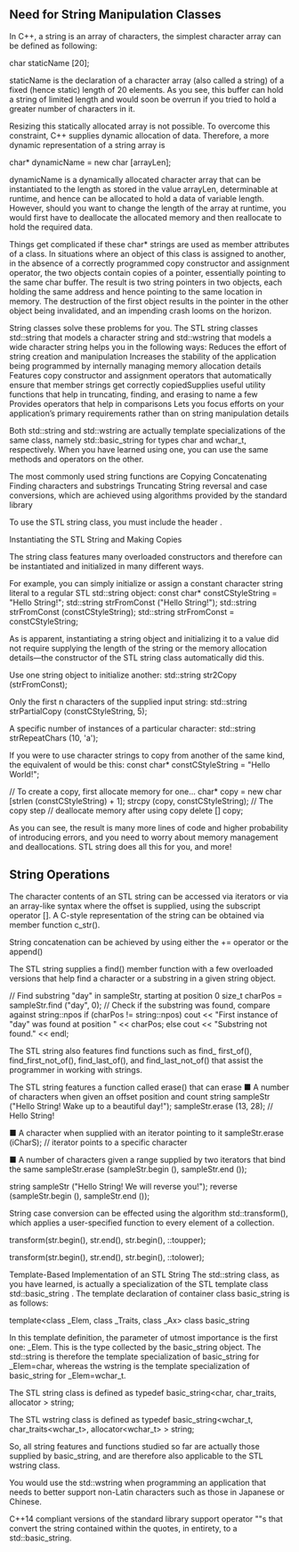 ## Need for String Manipulation Classes

In C++, a string is an array of characters, the simplest character array can be defined as following:

char staticName [20];

staticName is the declaration of a character array (also called a string) of a fixed (hence static) length of 20 elements. As you see, this buffer can hold a string of limited length and would soon be overrun if you tried to hold a greater number of characters in it.

Resizing this statically allocated array is not possible. To overcome this constraint, C++ supplies dynamic allocation of data. Therefore, a more dynamic representation of a string array is

char* dynamicName = new char [arrayLen];

dynamicName is a dynamically allocated character array that can be instantiated to the length as stored in the value arrayLen, determinable at runtime, and hence can be allocated to hold a data of variable length. However, should you want to change the length of the array at runtime, you would first have to deallocate the allocated memory and then reallocate to hold the required data.

Things get complicated if these char* strings are used as member attributes of a class. In situations where an object of this class is assigned to another, in the absence of a correctly programmed copy constructor and assignment operator, the two objects contain copies of a pointer, essentially pointing to the same char buffer. The result is two string pointers in two objects, each holding the same address and hence pointing to the same location in memory. The destruction of the first object results in the pointer in the other object being invalidated, and an impending crash looms on the horizon.

String classes solve these problems for you. The STL string classes std::string that models a character string and std::wstring that models a wide character string helps you in the following ways:
  Reduces the effort of string creation and manipulation
  Increases the stability of the application being programmed by internally managing memory allocation details
  Features copy constructor and assignment operators that automatically ensure that member strings get correctly copiedSupplies useful utility functions that help in truncating, finding, and erasing to name a few
  Provides operators that help in comparisons
  Lets you focus efforts on your application’s primary requirements rather than on string manipulation details

Both std::string and std::wstring are actually template specializations of the same class, namely std::basic_string<T> for types char and wchar_t, respectively. When you have learned using one, you can use the same methods and operators on the other.

The most commonly used string functions are
  Copying
  Concatenating
  Finding characters and substrings
  Truncating
  String reversal and case conversions, which are achieved using algorithms provided by the standard library

To use the STL string class, you must include the header <string>.

Instantiating the STL String and Making Copies

The string class features many overloaded constructors and therefore can be
instantiated and initialized in many different ways.

For example, you can simply initialize or assign a constant character string literal to a regular STL std::string object:
const char* constCStyleString = "Hello String!";
std::string strFromConst ("Hello String!");
std::string strFromConst (constCStyleString);
std::string strFromConst = constCStyleString;

As is apparent, instantiating a string object and initializing it to a value did not require supplying the length of the string or the memory allocation details—the constructor of the STL string class automatically did this.

Use one string object to initialize another:
std::string str2Copy (strFromConst);

Only the first n characters of the supplied input string:
std::string strPartialCopy (constCStyleString, 5);

A specific number of instances of a particular character:
std::string strRepeatChars (10, 'a');


If you were to use character strings to copy from another of the same kind, the equivalent of would be this:
const char* constCStyleString = "Hello World!";

// To create a copy, first allocate memory for one...
char* copy = new char [strlen (constCStyleString) + 1];
strcpy (copy, constCStyleString); // The copy step
// deallocate memory after using copy
delete [] copy;

As you can see, the result is many more lines of code and higher probability of introducing errors, and you need to worry about memory management and deallocations. STL string does all this for you, and more!


## String Operations
The character contents of an STL string can be accessed via iterators or via an
array-like syntax where the offset is supplied, using the subscript operator [].
A C-style representation of the string can be obtained via member function c_str().

String concatenation can be achieved by using either the += operator or the append()

The STL string supplies a find() member function with a few overloaded versions
that help find a character or a substring in a given string object.

// Find substring "day" in sampleStr, starting at position 0
size_t charPos = sampleStr.find ("day", 0);
// Check if the substring was found, compare against string::npos
if (charPos != string::npos)
cout << "First instance of \"day\" was found at position " << charPos;
else
cout << "Substring not found." << endl;

The STL string also features find functions such as find_
first_of(), find_first_not_of(), find_last_of(), and
find_last_not_of() that assist the programmer in working with
strings.

The STL string features a function called erase() that can erase
■ A number of characters when given an offset position and count string sampleStr ("Hello String! Wake up to a beautiful day!");
sampleStr.erase (13, 28); // Hello String!

■ A character when supplied with an iterator pointing to it
sampleStr.erase (iCharS); // iterator points to a specific character

■ A number of characters given a range supplied by two iterators that bind the same
sampleStr.erase (sampleStr.begin (), sampleStr.end ());


string sampleStr ("Hello String! We will reverse you!");
reverse (sampleStr.begin (), sampleStr.end ());


String case conversion can be effected using the algorithm std::transform(), which
applies a user-specified function to every element of a collection.

transform(str.begin(), str.end(), str.begin(), ::toupper);

transform(str.begin(), str.end(), str.begin(), ::tolower);




Template-Based Implementation of an STL String
The std::string class, as you have learned, is actually a specialization of the STL template class std::basic_string <T>. The template declaration of container class basic_string is as follows:

template<class _Elem,
  class _Traits,
  class _Ax>
  class basic_string

In this template definition, the parameter of utmost importance is the first one: _Elem. This is the type collected by the basic_string object. The std::string is therefore the template specialization of basic_string for _Elem=char, whereas the wstring is the template specialization of basic_string for _Elem=wchar_t.

The STL string class is defined as typedef basic_string<char, char_traits<char>, allocator<char> > string;

The STL wstring class is defined as typedef basic_string<wchar_t, char_traits<wchar_t>, allocator<wchar_t> > string;

So, all string features and functions studied so far are actually those supplied by basic_string, and are therefore also applicable to the STL wstring class.

You would use the std::wstring when programming an application that needs to better support non-Latin characters such as those in Japanese or Chinese.

C++14 compliant versions of the standard library support operator ""s that convert
the string contained within the quotes, in entirety, to a std::basic_string<t>.
